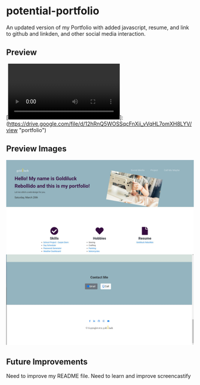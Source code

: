 # potential-portfolio
An updated version of my Portfolio with added javascript, resume, and link to github and linkden, and other social media interaction.


## Preview 
[![Portfolio](Assets/images/Goldiluck_R_Portfolio.mp4)]: (https://drive.google.com/file/d/12hRnQ5WOSSqcFnXii_vVqHL7omXH8LYV/view "portfolio")

## Preview Images
![Portfolio Header](Assets/images/porfolio_header.JPG)
![Portfolio Footer](Assets/images/porfolio_footer.JPG)
## Future Improvements
Need to improve my README file.
Need to learn and improve screencastify
